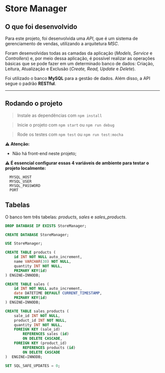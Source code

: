 # Store Manager

## <strong>O que foi desenvolvido</strong>

Para este projeto, foi desenvolvida uma _API_, que é um sistema de gerenciamento de vendas, utilizando a arquitetura _MSC_.

Foram desenvolvidas todas as camadas da aplicação (_Models_, _Service_ e _Controllers_) e, por meio dessa aplicação, é possível realizar as operações básicas que se pode fazer em um determinado banco de dados:
Criação, Leitura, Atualização e Exclusão (_Create, Read, Update_ e _Delete_).

Foi utilizado o banco **MySQL** para a gestão de dados. Além disso, a API segue o padrão **RESTful**.

---

## <strong>Rodando o projeto</strong>

> Instale as dependências com `npm install`

> Inicie o projeto com `npm start` ou `npm run debug`

> Rode os testes com `npm test` ou `npm run test:mocha`

**⚠️ Atenção:**

- Não há front-end neste projeto;

**⚠️ É essencial configurar essas 4 variáveis de ambiente para testar o projeto localmente:**

```
  MYSQL_HOST
  MYSQL_USER
  MYSQL_PASSWORD
  PORT
```

## <strong>Tabelas</strong>

O banco tem três tabelas: _products_, _sales_ e _sales\_products_.

```sql
DROP DATABASE IF EXISTS StoreManager;

CREATE DATABASE StoreManager;

USE StoreManager;

CREATE TABLE products (
    id INT NOT NULL auto_increment,
    name VARCHAR(30) NOT NULL,
    quantity INT NOT NULL,
    PRIMARY KEY(id)
) ENGINE=INNODB;

CREATE TABLE sales (
    id INT NOT NULL auto_increment,
    date DATETIME DEFAULT CURRENT_TIMESTAMP,
    PRIMARY KEY(id)
) ENGINE=INNODB;

CREATE TABLE sales_products (
    sale_id INT NOT NULL,
    product_id INT NOT NULL,
    quantity INT NOT NULL,
    FOREIGN KEY (sale_id)
        REFERENCES sales (id)
        ON DELETE CASCADE,
    FOREIGN KEY (product_id)
        REFERENCES products (id)
        ON DELETE CASCADE
)  ENGINE=INNODB;

SET SQL_SAFE_UPDATES = 0;
```